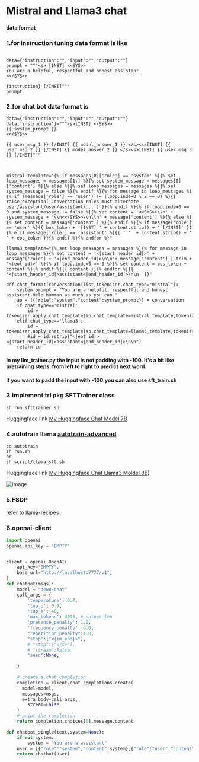 # Mistral and Llama3 chat
#### data format
### 1.for instruction tuning data format is like 
```

data={"instruction":"","input":"","output":""}
prompt = """<s> [INST] <<SYS>>
You are a helpful, respectful and honest assistant.
<</SYS>>

{instruction} [/INST]"""
prompt
```

### 2.for chat bot data format is 
```
data={"instruction":"","input":"","output":""}
data['instruction']="""<s>[INST] <<SYS>>
{{ system_prompt }}
<</SYS>>

{{ user_msg_1 }} [/INST] {{ model_answer_1 }} </s><s>[INST] {{ user_msg_2 }} [/INST] {{ model_answer_2 }} </s><s>[INST] {{ user_msg_3 }} [/INST]"""



mistral_template="{% if messages[0]['role'] == 'system' %}{% set loop_messages = messages[1:] %}{% set system_message = messages[0]['content'] %}{% else %}{% set loop_messages = messages %}{% set system_message = false %}{% endif %}{% for message in loop_messages %}{% if (message['role'] == 'user') != (loop.index0 % 2 == 0) %}{{ raise_exception('Conversation roles must alternate user/assistant/user/assistant/...') }}{% endif %}{% if loop.index0 == 0 and system_message != false %}{% set content = '<<SYS>>\\n' + system_message + '\\n<</SYS>>\\n\\n' + message['content'] %}{% else %}{% set content = message['content'] %}{% endif %}{% if message['role'] == 'user' %}{{ bos_token + '[INST] ' + content.strip() + ' [/INST]' }}{% elif message['role'] == 'assistant' %}{{ ' '  + content.strip() + ' ' + eos_token }}{% endif %}{% endfor %}"

llama3_template="{% set loop_messages = messages %}{% for message in loop_messages %}{% set content = '<|start_header_id|>' + message['role'] + '<|end_header_id|>\n\n'+ message['content'] | trim + '<|eot_id|>' %}{% if loop.index0 == 0 %}{% set content = bos_token + content %}{% endif %}{{ content }}{% endfor %}{{ '<|start_header_id|>assistant<|end_header_id|>\n\n' }}"

def chat_format(conversation:list,tokenizer,chat_type="mistral"):
    system_prompt = "You are a helpful, respectful and honest assistant.Help humman as much as you can."
    ap = [{"role":"system","content":system_prompt}] + conversation
    if chat_type=='mistral':
        id = tokenizer.apply_chat_template(ap,chat_template=mistral_template,tokenize=False)
    elif chat_type=='llama3':
        id = tokenizer.apply_chat_template(ap,chat_template=llama3_template,tokenize=False)
        #id = id.rstrip("<|eot_id|><|start_header_id|>assistant<|end_header_id|>\n\n")
    return id

```
#### in my llm_trainer.py the input is not padding with -100. It's a bit like pretraining steps. from left to right to predict next word.
#### if you want to padd the input with -100.you can also use sft_train.sh
### 3.implement trl pkg SFTTrainer class
```
sh run_sfttrainer.sh
```
Huggingface link [My Huggingface Chat Model 7B](https://huggingface.co/Moses25/Mistral-7B-chat-32k)

### 4.autotrain llama   [autotrain-advanced](https://github.com/huggingface/autotrain-advanced)
```
cd autotrain
sh run.sh
or
sh script/llama_sft.sh
```
Huggingface link [My Huggingface Chat Llama3 Moldel 8B](https://huggingface.co/Moses25/Llama-3-8B-chat-32K))

![image](https://github.com/moseshu/llama2-chat/assets/23112888/01d729fe-5c1c-44f1-a55e-33c20a8b5a79)

### 5.FSDP
refer to [llama-recipes](https://github.com/meta-llama/llama-recipes)

### 6.openai-client
```python
import openai
openai.api_key = "EMPTY"


client = openai.OpenAI(
    api_key="EMPTY",
    base_url="http://localhost:7777/v1",
)
def chatbot(msgs):
    model = "dewu-chat"
    call_args = {
        'temperature': 0.7,
        'top_p': 0.9,
        'top_k': 40,
        'max_tokens': 4096, # output-len
        'presence_penalty': 1.0,
        'frequency_penalty': 0.0,
        "repetition_penalty":1.0,
        "stop":["<|im_end|>"],
        # "stop":["</s>"],
        # "stream":False,
        "seed":None,

    }
    
    # create a chat completion
    completion = client.chat.completions.create(
      model=model,
      messages=msgs,
      extra_body=call_args,
        stream=False
    )
    # print the completion
    return completion.choices[0].message.content

def chatbot_single(text,system=None):
    if not system:
        system = "You are a assistant"
    user = [{"role":"system","content":system},{"role":"user","content":text}]
    return chatbot(user)

```
